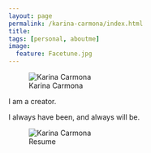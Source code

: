 ```yaml
---
layout: page
permalink: /karina-carmona/index.html
title:
tags: [personal, aboutme]
image:
  feature: Facetune.jpg
---
```

<figure>
  <img src="{{ site.url }}/images/Facetune.jpg" alt="Karina Carmona">
  <figcaption>Karina Carmona</figcaption>
</figure>

I am a creator.

I always have been, and always will be.

<figure>
  <img src="{{ site.url }}/images/KarinaResume2015 jpg.jpg" alt="Karina Carmona">
  <figcaption>Resume</figcaption>
</figure>